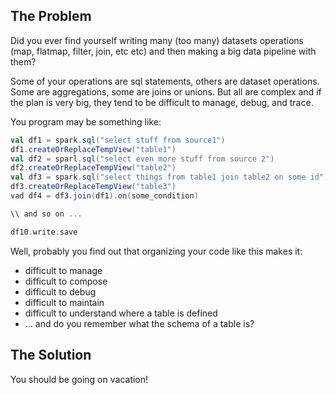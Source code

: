 ## The Problem 

Did you ever find yourself writing many (too many) datasets operations (map, flatmap, filter, join, etc etc) and then making a big data pipeline with them? 

Some of your operations are sql statements, others are dataset operations. Some are aggregations, some are joins or unions. But all are complex and if the plan is very big, they tend to be difficult to manage, debug, and trace.

You program may be something like:
```scala
val df1 = spark.sql("select stuff from source1")
df1.createOrReplaceTempView("table1")
val df2 = sparl.sql("select even more stuff from source 2")
df2.createOrReplaceTempView("table2")
val df3 = spark.sql("select things from table1 join table2 on some id")
df3.createOrReplaceTempView("table3")
vad df4 = df3.join(df1).on(some_condition)

\\ and so on ...

df10.write.save
```
Well, probably you find out that organizing your code like this makes it:
* difficult to manage
* difficult to compose
* difficult to debug
* difficult to maintain
* difficult to understand where a table is defined 
* ... and do you remember what the schema of a table is?

## The Solution

You should be going on vacation!

